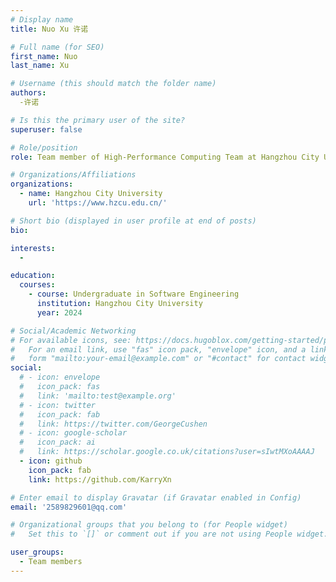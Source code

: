 ```yaml
---
# Display name
title: Nuo Xu 许诺

# Full name (for SEO)
first_name: Nuo
last_name: Xu

# Username (this should match the folder name)
authors:
  -许诺

# Is this the primary user of the site?
superuser: false

# Role/position
role: Team member of High-Performance Computing Team at Hangzhou City University

# Organizations/Affiliations
organizations:
  - name: Hangzhou City University
    url: 'https://www.hzcu.edu.cn/'

# Short bio (displayed in user profile at end of posts)
bio: 

interests:
  - 

education:
  courses:
    - course: Undergraduate in Software Engineering
      institution: Hangzhou City University
      year: 2024

# Social/Academic Networking
# For available icons, see: https://docs.hugoblox.com/getting-started/page-builder/#icons
#   For an email link, use "fas" icon pack, "envelope" icon, and a link in the
#   form "mailto:your-email@example.com" or "#contact" for contact widget.
social:
  # - icon: envelope
  #   icon_pack: fas
  #   link: 'mailto:test@example.org'
  # - icon: twitter
  #   icon_pack: fab
  #   link: https://twitter.com/GeorgeCushen
  # - icon: google-scholar
  #   icon_pack: ai
  #   link: https://scholar.google.co.uk/citations?user=sIwtMXoAAAAJ
  - icon: github
    icon_pack: fab
    link: https://github.com/KarryXn

# Enter email to display Gravatar (if Gravatar enabled in Config)
email: '2589829601@qq.com'

# Organizational groups that you belong to (for People widget)
#   Set this to `[]` or comment out if you are not using People widget.

user_groups:
  - Team members
---
```



